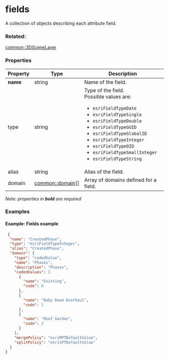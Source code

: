 # fields

A collection of objects describing each attribute field.

### Related:

[common::3DSceneLayer](3DSceneLayer.md)
### Properties

| Property | Type | Description |
| --- | --- | --- |
| **name** | string | Name of the field. |
| type | string | Type of the field.<div>Possible values are:<ul><li>`esriFieldTypeDate`</li><li>`esriFieldTypeSingle`</li><li>`esriFieldTypeDouble`</li><li>`esriFieldTypeGUID`</li><li>`esriFieldTypeGlobalID`</li><li>`esriFieldTypeInteger`</li><li>`esriFieldTypeOID`</li><li>`esriFieldTypeSmallInteger`</li><li>`esriFieldTypeString`</li></ul></div> |
| alias | string | Alias of the field. |
| domain | [common::domain](domain.md)[] | Array of domains defined for a field. |

*Note: properties in **bold** are required*

### Examples 

#### Example: Fields example 

```json
 {
  "name": "CreatedPhase",
  "type": "esriFieldTypeInteger",
  "alias": "CreatedPhase",
  "domain": {
    "type": "codedValue",
    "name": "Phases",
    "description": "Phases",
    "codedValues": [
      {
        "name": "Existing",
        "code": 0
      },
      {
        "name": "Baby Room Overhaul",
        "code": 1
      },
      {
        "name": "Roof Garden",
        "code": 2
      }
    ],
    "mergePolicy": "esriMPTDefaultValue",
    "splitPolicy": "esriSPTDefaultValue"
  }
} 
```


